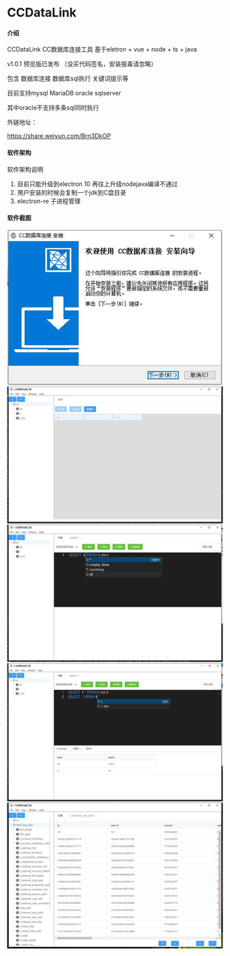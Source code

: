 # CCDataLink

#### 介绍
CCDataLink
CC数据库连接工具 基于eletron + vue + node + ts + java

v1.0.1 预览版已发布 （没买代码签名，安装报毒请忽略）

包含 数据库连接 数据库sql执行 关键词提示等

目前支持mysql MariaDB oracle sqlserver

其中oracle不支持多条sql同时执行

外链地址：

https://share.weiyun.com/Brn3DkOP 

#### 软件架构
软件架构说明
1. 目前只能升级到electron 10   再往上升级nodejava编译不通过
2. 用户安装的时候会复制一个jdk到C盘目录
3. electron-re 子进程管理


#### 软件截图


![](readmeimg/c01.jpg)
![](readmeimg/2.jpg)
![](readmeimg/3.jpg)
![](readmeimg/6.jpg)
![](readmeimg/889.jpg)

